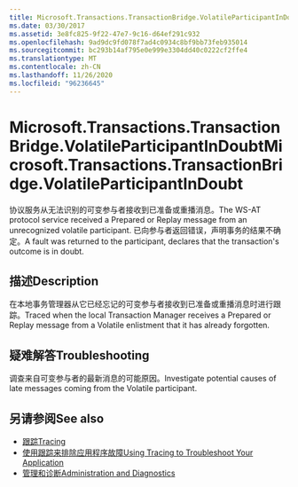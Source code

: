 ```yaml
---
title: Microsoft.Transactions.TransactionBridge.VolatileParticipantInDoubt
ms.date: 03/30/2017
ms.assetid: 3e8fc825-9f22-47e7-9c16-d64ef291c932
ms.openlocfilehash: 9ad9dc9fd078f7ad4c0934c8bf9bb73feb935014
ms.sourcegitcommit: bc293b14af795e0e999e3304dd40c0222cf2ffe4
ms.translationtype: MT
ms.contentlocale: zh-CN
ms.lasthandoff: 11/26/2020
ms.locfileid: "96236645"
---
```

# <a name="microsofttransactionstransactionbridgevolatileparticipantindoubt"></a><span data-ttu-id="22417-102">Microsoft.Transactions.TransactionBridge.VolatileParticipantInDoubt</span><span class="sxs-lookup"><span data-stu-id="22417-102">Microsoft.Transactions.TransactionBridge.VolatileParticipantInDoubt</span></span>

<span data-ttu-id="22417-103">协议服务从无法识别的可变参与者接收到已准备或重播消息。</span><span class="sxs-lookup"><span data-stu-id="22417-103">The WS-AT protocol service received a Prepared or Replay message from an unrecognized volatile participant.</span></span> <span data-ttu-id="22417-104">已向参与者返回错误，声明事务的结果不确定。</span><span class="sxs-lookup"><span data-stu-id="22417-104">A fault was returned to the participant, declares that the transaction's outcome is in doubt.</span></span>  
  
## <a name="description"></a><span data-ttu-id="22417-105">描述</span><span class="sxs-lookup"><span data-stu-id="22417-105">Description</span></span>  

 <span data-ttu-id="22417-106">在本地事务管理器从它已经忘记的可变参与者接收到已准备或重播消息时进行跟踪。</span><span class="sxs-lookup"><span data-stu-id="22417-106">Traced when the local Transaction Manager receives a Prepared or Replay message from a Volatile enlistment that it has already forgotten.</span></span>  
  
## <a name="troubleshooting"></a><span data-ttu-id="22417-107">疑难解答</span><span class="sxs-lookup"><span data-stu-id="22417-107">Troubleshooting</span></span>  

 <span data-ttu-id="22417-108">调查来自可变参与者的最新消息的可能原因。</span><span class="sxs-lookup"><span data-stu-id="22417-108">Investigate potential causes of late messages coming from the Volatile participant.</span></span>  
  
## <a name="see-also"></a><span data-ttu-id="22417-109">另请参阅</span><span class="sxs-lookup"><span data-stu-id="22417-109">See also</span></span>

- [<span data-ttu-id="22417-110">跟踪</span><span class="sxs-lookup"><span data-stu-id="22417-110">Tracing</span></span>](index.md)
- [<span data-ttu-id="22417-111">使用跟踪来排除应用程序故障</span><span class="sxs-lookup"><span data-stu-id="22417-111">Using Tracing to Troubleshoot Your Application</span></span>](using-tracing-to-troubleshoot-your-application.md)
- [<span data-ttu-id="22417-112">管理和诊断</span><span class="sxs-lookup"><span data-stu-id="22417-112">Administration and Diagnostics</span></span>](../index.md)
